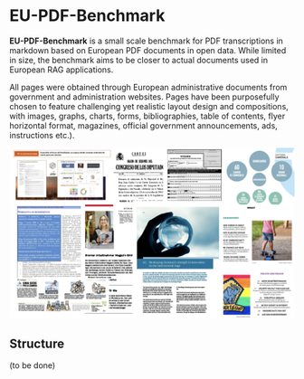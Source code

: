 # EU-PDF-Benchmark

**EU-PDF-Benchmark** is a small scale benchmark for PDF transcriptions in markdown based on European PDF documents in open data. While limited in size, the benchmark aims to be closer to actual documents used in European RAG applications.

All pages were obtained through European administrative documents from government and administration websites. Pages have been purposefully chosen to feature challenging yet realistic layout design and compositions, with images, graphs, charts, forms, bibliographies, table of contents, flyer horizontal format, magazines, official government announcements, ads, instructions etc.).

<img src="https://github.com/Pleias/PDF-Benchmark/blob/main/illustration_bench.png">

## Structure
(to be done)
